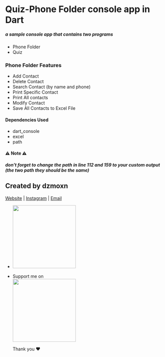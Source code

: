 # Quiz-Phone Folder console app in Dart
##### a sample console app that contains two programs

  - Phone Folder
  - Quiz


### Phone Folder Features 

  - Add Contact
  - Delete Contact
  - Search Contact (by name and phone)
  - Print Specific Contact
  - Print All contacts
  - Modify Contact
  - Save All Contacts to Excel File 

#### Dependencies Used
  - dart_console
  - excel
  - path
 
 
#### ⚠️ Note ⚠️

  ##### don't forget to change the path in line 112 and 159 to your custom output (the two path they should be the same)
  

## Created by dzmoxn

[Website](https://www.ranwip.com) | [Instagram](instagram.com/mohsen_unix) | [Email](mailto:ghalemmohsen@gmail.com)

- <a href="https://www.ranwip.com">
  <img src="https://user-images.githubusercontent.com/90144954/174205826-294fff04-8c85-4080-9fd2-bede1d5953c6.png" width=200/>
  <a/>
  
- Support me on <br><a href="https://www.buymeacoffee.com/ghalemmohsz">
   <img src="https://user-images.githubusercontent.com/90144954/174206223-4a36b64d-b621-4367-a5a0-508da33ca45d.png" width=200/>
   <a/>
   
   
  
  Thank you ❤️

  
